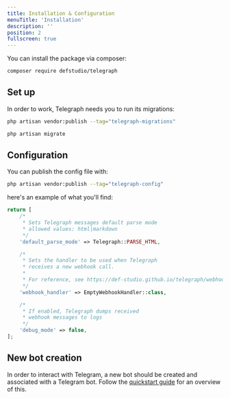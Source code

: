 ```yaml
---
title: Installation & Configuration
menuTitle: 'Installation'
description: ''
position: 2
fullscreen: true
---
```


You can install the package via composer:

``` bash
composer require defstudio/telegraph
```

## Set up

In order to work, Telegraph needs you to run its migrations:

```bash
php artisan vendor:publish --tag="telegraph-migrations"
```
```bash
php artisan migrate
```

## Configuration

You can publish the config file with:

```bash
php artisan vendor:publish --tag="telegraph-config"
```

here's an example of what you'll find:

```php
return [
    /*
     * Sets Telegraph messages default parse mode
     * allowed values: html|markdown
     */
    'default_parse_mode' => Telegraph::PARSE_HTML,

    /*
     * Sets the handler to be used when Telegraph
     * receives a new webhook call.
     *
     * For reference, see https://def-studio.github.io/telegraph/webhooks/overview
     */
    'webhook_handler' => EmptyWebhookHandler::class,

    /*
     * If enabled, Telegraph dumps received
     * webhook messages to logs
     */
    'debug_mode' => false,
];
```

## New bot creation

In order to interact with Telegram, a new bot should be created and associated with a Telegram bot. Follow the  [quickstart guide](quickstart/new-bot) for an overview of this.

